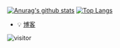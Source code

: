 
[![Anurag's github stats](https://github-readme-stats.vercel.app/api?username=duuliy&show_icons=true)](https://github.com/anuraghazra/github-readme-stats)
[![Top Langs](https://github-readme-stats.vercel.app/api/top-langs/?username=duuliy)](https://github.com/anuraghazra/github-readme-stats)

- 💡 [博客](https://duuliy.github.io/)

![visitor](https://visitor-badge.glitch.me/badge?page_id=duuliy.duuliy)
